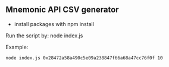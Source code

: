 ## Mnemonic API CSV generator

- install packages with npm install

Run the script by:  node index.js <contractId> <maximum wallets>

Example: 
```
node index.js 0x28472a58a490c5e09a238847f66a68a47cc76f0f 10
```

